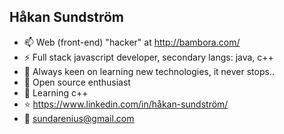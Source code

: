 ## Håkan Sundström

- 📫 Web (front-end) "hacker" at http://bambora.com/
- ⚡ Full stack javascript developer, secondary langs: java, c++
- 🔭 Always keen on learning new technologies, it never stops..
- 🌱 Open source enthusiast
- :school: Learning c++
- :star: https://www.linkedin.com/in/håkan-sundström/
- :email: sundarenius@gmail.com
